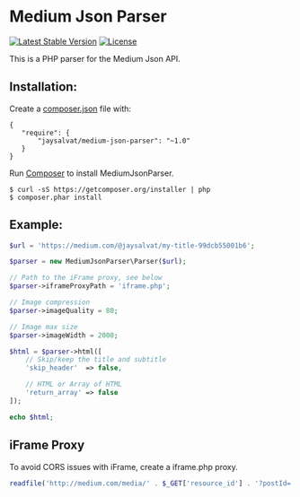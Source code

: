 # Medium Json Parser

[![Latest Stable Version](https://poser.pugx.org/jaysalvat/medium-json-parser/v/stable.svg)](https://packagist.org/packages/jaysalvat/image2css)
[![License](https://poser.pugx.org/jaysalvat/image2css/license.svg)](https://packagist.org/packages/jaysalvat/medium-json-parser)

This is a PHP parser for the Medium Json API.

## Installation:

Create a [composer.json](https://getcomposer.org/) file with:

    {
       "require": {
           "jaysalvat/medium-json-parser": "~1.0"
       }
    }

Run [Composer](https://getcomposer.org/) to install MediumJsonParser.

    $ curl -sS https://getcomposer.org/installer | php
    $ composer.phar install

## Example:

```php
$url = 'https://medium.com/@jaysalvat/my-title-99dcb55001b6';

$parser = new MediumJsonParser\Parser($url);

// Path to the iFrame proxy, see below
$parser->iframeProxyPath = 'iframe.php';

// Image compression
$parser->imageQuality = 80;

// Image max size
$parser->imageWidth = 2000;

$html = $parser->html([
    // Skip/keep the title and subtitle
    'skip_header'  => false,

    // HTML or Array of HTML
    'return_array' => false
]);

echo $html;
```

## iFrame Proxy

To avoid CORS issues with iFrame, create a iframe.php proxy.

```php
readfile('http://medium.com/media/' . $_GET['resource_id'] . '?postId=' . $_GET['post_id'] . '"');
```
